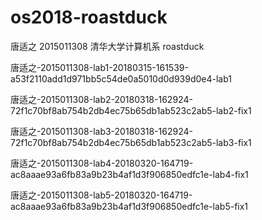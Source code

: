 # os2018-roastduck

唐适之  2015011308  清华大学计算机系    roastduck

唐适之-2015011308-lab1-20180315-161539-a53f2110add1d971bb5c54de0a5010d0d939d0e4-lab1

唐适之-2015011308-lab2-20180318-162924-72f1c70bf8ab754b2db4ec75b65db1ab523c2ab5-lab2-fix1

唐适之-2015011308-lab3-20180318-162924-72f1c70bf8ab754b2db4ec75b65db1ab523c2ab5-lab3-fix1

唐适之-2015011308-lab4-20180320-164719-ac8aaae93a6fb83a9b23b4af1d3f906850edfc1e-lab4-fix1

唐适之-2015011308-lab5-20180320-164719-ac8aaae93a6fb83a9b23b4af1d3f906850edfc1e-lab5-fix1
